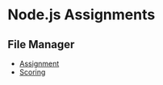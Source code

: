 # Node.js Assignments

## File Manager
- [Assignment](assignments/file-manager/assignment.md)
- [Scoring](assignments/file-manager/score.md)
